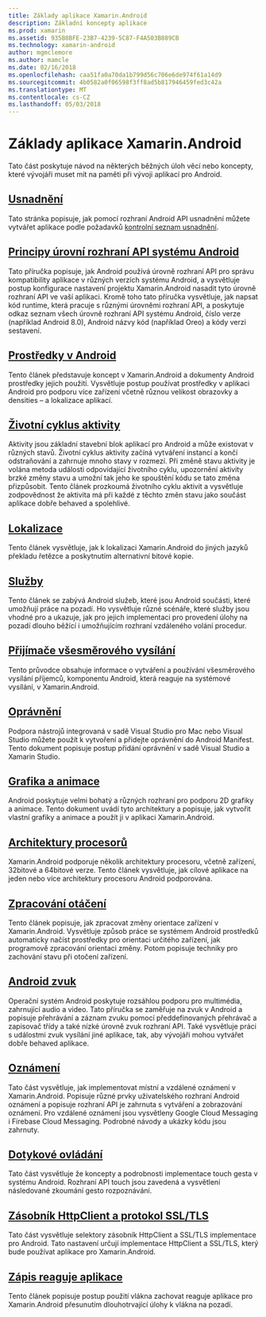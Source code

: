 ```yaml
---
title: Základy aplikace Xamarin.Android
description: Základní koncepty aplikace
ms.prod: xamarin
ms.assetid: 935B8BFE-23B7-4239-5C87-F4A503B889CB
ms.technology: xamarin-android
author: mgmclemore
ms.author: mamcle
ms.date: 02/16/2018
ms.openlocfilehash: caa51fa0a70da1b799d56c706e6de974f61a14d9
ms.sourcegitcommit: 4b0582a0f06598f3ff8ad5b817946459fed3c42a
ms.translationtype: MT
ms.contentlocale: cs-CZ
ms.lasthandoff: 05/03/2018
---
```

# <a name="xamarinandroid-application-fundamentals"></a>Základy aplikace Xamarin.Android

Tato část poskytuje návod na některých běžných úloh věcí nebo koncepty, které vývojáři muset mít na paměti při vývoji aplikací pro Android.

## <a name="accessibilityandroidapp-fundamentalsaccessibilitymd"></a>[Usnadnění](~/android/app-fundamentals/accessibility.md)

Tato stránka popisuje, jak pomocí rozhraní Android API usnadnění můžete vytvářet aplikace podle požadavků [kontrolní seznam usnadnění](~/cross-platform/app-fundamentals/accessibility.md).

##  <a name="understanding-android-api-levelsandroidapp-fundamentalsandroid-api-levelsmd"></a>[Principy úrovní rozhraní API systému Android](~/android/app-fundamentals/android-api-levels.md)

Tato příručka popisuje, jak Android používá úrovně rozhraní API pro správu kompatibility aplikace v různých verzích systému Android, a vysvětluje postup konfigurace nastavení projektu Xamarin.Android nasadit tyto úrovně rozhraní API ve vaší aplikaci. Kromě toho tato příručka vysvětluje, jak napsat kód runtime, která pracuje s různými úrovněmi rozhraní API, a poskytuje odkaz seznam všech úrovně rozhraní API systému Android, číslo verze (například Android 8.0), Android názvy kód (například Oreo) a kódy verzi sestavení.



##  <a name="resources-in-androidandroidapp-fundamentalsresources-in-androidindexmd"></a>[Prostředky v Android](~/android/app-fundamentals/resources-in-android/index.md)

Tento článek představuje koncept v Xamarin.Android a dokumenty Android prostředky jejich použití. Vysvětluje postup používat prostředky v aplikaci Android pro podporu více zařízení včetně různou velikost obrazovky a densities – a lokalizace aplikací.




##  <a name="activity-lifecycleandroidapp-fundamentalsactivity-lifecycleindexmd"></a>[Životní cyklus aktivity](~/android/app-fundamentals/activity-lifecycle/index.md)

Aktivity jsou základní stavební blok aplikací pro Android a může existovat v různých stavů. Životní cyklus aktivity začíná vytváření instancí a končí odstraňování a zahrnuje mnoho stavy v rozmezí. Při změně stavu aktivity je volána metoda události odpovídající životního cyklu, upozornění aktivity brzké změny stavu a umožní tak jeho ke spouštění kódu se tato změna přizpůsobit. Tento článek prozkoumá životního cyklu aktivit a vysvětluje zodpovědnost že aktivita má při každé z těchto změn stavu jako součást aplikace dobře behaved a spolehlivé.

##  <a name="localizationandroidapp-fundamentalslocalizationmd"></a>[Lokalizace](~/android/app-fundamentals/localization.md)

Tento článek vysvětluje, jak k lokalizaci Xamarin.Android do jiných jazyků překladu řetězce a poskytnutím alternativní bitové kopie.

## <a name="servicesandroidapp-fundamentalsservicesindexmd"></a>[Služby](~/android/app-fundamentals/services/index.md)

Tento článek se zabývá Android služeb, které jsou Android součásti, které umožňují práce na pozadí. Ho vysvětluje různé scénáře, které služby jsou vhodné pro a ukazuje, jak pro jejich implementaci pro provedení úlohy na pozadí dlouho běžící i umožňujícím rozhraní vzdáleného volání procedur.

## <a name="broadcast-receiversandroidapp-fundamentalsbroadcast-receiversmd"></a>[Přijímače všesměrového vysílání](~/android/app-fundamentals/broadcast-receivers.md)

Tento průvodce obsahuje informace o vytváření a používání všesměrového vysílání příjemců, komponentu Android, která reaguje na systémové vysílání, v Xamarin.Android.



##  <a name="permissionsandroidapp-fundamentalspermissionsmd"></a>[Oprávnění](~/android/app-fundamentals/permissions.md)

Podpora nástrojů integrovaná v sadě Visual Studio pro Mac nebo Visual Studio můžete použít k vytvoření a přidejte oprávnění do Android Manifest. Tento dokument popisuje postup přidání oprávnění v sadě Visual Studio a Xamarin Studio.



##  <a name="graphics-and-animationandroidapp-fundamentalsgraphics-and-animationmd"></a>[Grafika a animace](~/android/app-fundamentals/graphics-and-animation.md)

Android poskytuje velmi bohatý a různých rozhraní pro podporu 2D grafiky a animace. Tento dokument uvádí tyto architektury a popisuje, jak vytvořit vlastní grafiky a animace a použít ji v aplikaci Xamarin.Android.


##  <a name="cpu-architecturesandroidapp-fundamentalscpu-architecturesmd"></a>[Architektury procesorů](~/android/app-fundamentals/cpu-architectures.md)

Xamarin.Android podporuje několik architektury procesoru, včetně zařízení, 32bitové a 64bitové verze. Tento článek vysvětluje, jak cílové aplikace na jeden nebo více architektury procesoru Android podporována.




##  <a name="handling-rotationandroidapp-fundamentalshandling-rotationmd"></a>[Zpracování otáčení](~/android/app-fundamentals/handling-rotation.md)

Tento článek popisuje, jak zpracovat změny orientace zařízení v Xamarin.Android. Vysvětluje způsob práce se systémem Android prostředků automaticky načíst prostředky pro orientaci určitého zařízení, jak programově zpracování orientaci změny. Potom popisuje techniky pro zachování stavu při otočení zařízení.



##  <a name="android-audioandroidapp-fundamentalsandroid-audiomd"></a>[Android zvuk](~/android/app-fundamentals/android-audio.md)

Operační systém Android poskytuje rozsáhlou podporu pro multimédia, zahrnující audio a video. Tato příručka se zaměřuje na zvuk v Android a popisuje přehrávání a záznam zvuku pomocí předdefinovaných přehrávač a zapisovač třídy a také nízké úrovně zvuk rozhraní API. Také vysvětluje práci s událostmi zvuk vysílání jiné aplikace, tak, aby vývojáři mohou vytvářet dobře behaved aplikace.




##  <a name="notificationsandroidapp-fundamentalsnotificationsindexmd"></a>[Oznámení](~/android/app-fundamentals/notifications/index.md)

Tato část vysvětluje, jak implementovat místní a vzdálené oznámení v Xamarin.Android. Popisuje různé prvky uživatelského rozhraní Android oznámení a popisuje rozhraní API je zahrnuta s vytváření a zobrazování oznámení. Pro vzdálené oznámení jsou vysvětleny Google Cloud Messaging i Firebase Cloud Messaging. Podrobné návody a ukázky kódu jsou zahrnuty.



##  <a name="touchandroidapp-fundamentalstouchindexmd"></a>[Dotykové ovládání](~/android/app-fundamentals/touch/index.md)

Tato část vysvětluje že koncepty a podrobnosti implementace touch gesta v systému Android. Rozhraní API touch jsou zavedená a vysvětlení následované zkoumání gesto rozpoznávání.



##  <a name="httpclient-stack-and-ssltlsandroidapp-fundamentalshttp-stackmd"></a>[Zásobník HttpClient a protokol SSL/TLS](~/android/app-fundamentals/http-stack.md)

Tato část vysvětluje selektory zásobník HttpClient a SSL/TLS implementace pro Android. Tato nastavení určují implementace HttpClient a SSL/TLS, který bude používat aplikace pro Xamarin.Android.


##  <a name="writing-responsive-applicationswriting-responsive-appsmd"></a>[Zápis reaguje aplikace](writing-responsive-apps.md)

Tento článek popisuje postup použití vlákna zachovat reaguje aplikace pro Xamarin.Android přesunutím dlouhotrvající úlohy k vlákna na pozadí.